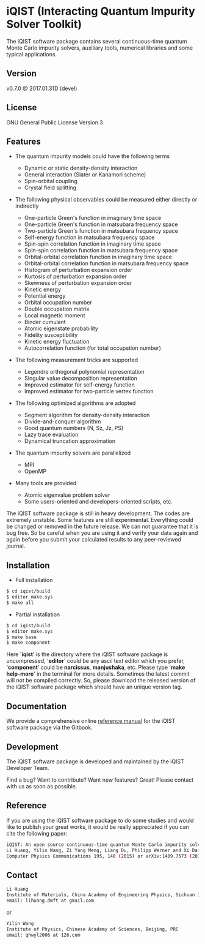 # iQIST (Interacting Quantum Impurity Solver Toolkit)

The iQIST software package contains several continuous-time quantum Monte Carlo impurity solvers, auxiliary tools, numerical libraries and some typical applications.

## Version

v0.7.0 @ 2017.01.31D (devel)

## License

GNU General Public License Version 3

## Features

* The quantum impurity models could have the following terms
    * Dynamic or static density-density interaction
    * General interaction (Slater or Kanamori scheme)
    * Spin-orbital coupling
    * Crystal field splitting

* The following physical observables could be measured either directly or indirectly
    * One-particle Green's function in imaginary time space
    * One-particle Green's function in matsubara frequency space
    * Two-particle Green's function in matsubara frequency space
    * Self-energy function in matsubara frequency space
    * Spin-spin correlation function in imaginary time space
    * Spin-spin correlation function in matsubara frequency space
    * Orbital-orbital correlation function in imaginary time space
    * Orbital-orbital correlation function in matsubara frequency space
    * Histogram of perturbation expansion order
    * Kurtosis of perturbation expansion order
    * Skewness of perturbation expansion order
    * Kinetic energy
    * Potential energy
    * Orbital occupation number
    * Double occupation matrix
    * Local magnetic moment
    * Binder cumulant
    * Atomic eigenstate probability
    * Fidelity susceptibility
    * Kinetic energy fluctuation
    * Autocorrelation function (for total occupation number)

* The following measurement tricks are supported
    * Legendre orthogonal polynomial representation
    * Singular value decomposition representation
    * Improved estimator for self-energy function
    * Improved estimator for two-particle vertex function

* The following optimized algorithms are adopted
    * Segment algorithm for density-density interaction
    * Divide-and-conquer algorithm
    * Good quantum numbers (N, Sz, Jz, PS)
    * Lazy trace evaluation
    * Dynamical truncation approximation

* The quantum impurity solvers are parallelized
    * MPI
    * OpenMP

* Many tools are provided
    * Atomic eigenvalue problem solver
    * Some users-oriented and developers-oriented scripts, etc.

The iQIST software package is still in heavy development. The codes are extremely unstable. Some features are still experimental. Everything could be changed or removed in the future release. We can not guarantee that it is bug free. So be careful when you are using it and verify your data again and again before you submit your calculated results to any peer-reviewed journal.

## Installation

* Full installation

```sh
$ cd iqist/build
$ editor make.sys
$ make all
```

* Partial installation

```sh
$ cd iqist/build
$ editor make.sys
$ make base
$ make component
```

Here '**iqist**' is the directory where the iQIST software package is uncompressed, '**editor**' could be any ascii text editor which you prefer, '**component**' could be **narcissus**, **manjushaka**, etc. Please type '**make help-more**' in the terminal for more details. Sometimes the latest commit will not be compiled correctly. So, please download the released version of the iQIST software package which should have an unique version tag.

## Documentation

We provide a comprehensive online [reference manual](https://www.gitbook.com/book/huangli712/iqist/) for the iQIST software package via the Gitbook.

## Development

The iQIST software package is developed and maintained by the iQIST Developer Team.

Find a bug? Want to contribute? Want new features? Great! Please contact with us as soon as possible.

## Reference

If you are using the iQIST software package to do some studies and would like to publish your great works, it would be really appreciated if you can cite the following paper:

```sh
iQIST: An open source continuous-time quantum Monte Carlo impurity solver toolkit
Li Huang, Yilin Wang, Zi Yang Meng, Liang Du, Philipp Werner and Xi Dai
Computer Physics Communications 195, 140 (2015) or arXiv:1409.7573 (2014)
```

## Contact

```sh
Li Huang
Institute of Materials, China Academy of Engineering Physics, Sichuan Jiangyou, PRC
email: lihuang.dmft at gmail.com
```

or

```sh
Yilin Wang
Institute of Physics, Chinese Academy of Sciences, Beijing, PRC
email: qhwyl2006 at 126.com
```
